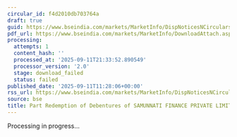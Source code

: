 ```yaml
---
circular_id: f4d2010db703764a
draft: true
guid: https://www.bseindia.com/markets/MarketInfo/DispNoticesNCirculars.aspx?Noticeid={02EFE7C1-E136-476C-BE5A-164046964823}&noticeno=20250911-27&dt=09/11/2025&icount=27&totcount=91&flag=0
pdf_url: https://www.bseindia.com/markets/MarketInfo/DownloadAttach.aspx?id=20250911-27&attachedId=
processing:
  attempts: 1
  content_hash: ''
  processed_at: '2025-09-11T21:33:52.890549'
  processor_version: '2.0'
  stage: download_failed
  status: failed
published_date: '2025-09-11T11:28:06+00:00'
rss_url: https://www.bseindia.com/markets/MarketInfo/DispNoticesNCirculars.aspx?Noticeid={02EFE7C1-E136-476C-BE5A-164046964823}&noticeno=20250911-27&dt=09/11/2025&icount=27&totcount=91&flag=0
source: bse
title: Part Redemption of Debentures of SAMUNNATI FINANCE PRIVATE LIMITED
---
```


Processing in progress...